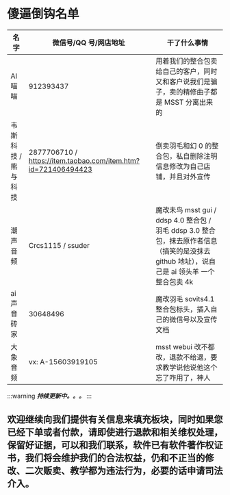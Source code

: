 # 傻逼倒钩名单

| 名字                | 微信号/QQ 号/网店地址                                         | 干了什么事情                                                                                                                                 |
| ------------------- | ------------------------------------------------------------- | -------------------------------------------------------------------------------------------------------------------------------------------- |
| AI 喵喵             | 912393437                                                     | 用着我们的整合包卖给自己的客户，同时又和客户说我们是骗子，卖的精修曲子都是 MSST 分离出来的                                                   |
| 韦斯科技 / 熊与科技 | 2877706710 / https://item.taobao.com/item.htm?id=721406494423 | 倒卖羽毛和幻 0 的整合包，私自删除注明信息修改为自己店铺，并且对外宣传                                                                        |
| 潮声音频            | Crcs1115 / ssuder                                             | 魔改未鸟 msst gui / ddsp 4.0 整合包 / 羽毛 ddsp 3.0 整合包，抹去原作者信息（搞笑的是没抹去 github 地址），说自己是 ai 领头羊 一个整合包卖 4k |
| ai 声音砖家         | 30648496                                                      | 魔改羽毛 sovits4.1 整合包标头，插入自己的微信号以及宣传文档                                                                                  |
| 大象音频            | vx: A-15603919105                                             | msst webui 改不都改，退款不给退，要求教学说他说他这个忘了咋用了，神人                                                                        |

:::warning
**_持续更新中。。。_**
:::

## 欢迎继续向我们提供有关信息来填充板块，同时如果您已经下单或者付款，请即使进行退款和相关维权处理，保留好证据，可以和我们联系，软件已有软件著作权证书，我们将会维护我们的合法权益，仍和不正当的修改、二次贩卖、教学都为违法行为，必要的话申请司法介入。
